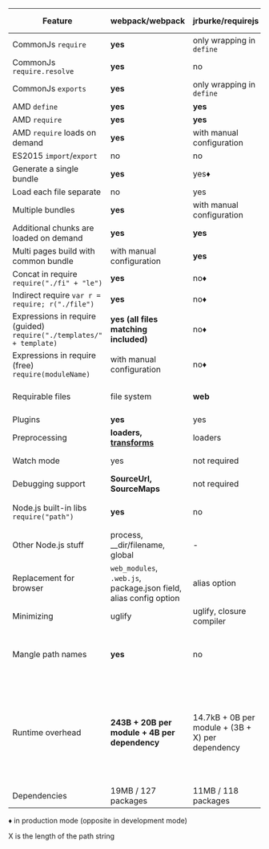 | Feature | webpack/webpack | jrburke/requirejs | substack/node-browserify | jspm/jspm-cli | rollup/rollup |
|---------|-----------------|-------------------|--------------------------|---------------|---------------|
| CommonJs `require` | **yes** | only wrapping in `define` | **yes** | yes | [commonjs-plugin](https://github.com/rollup/rollup-plugin-commonjs) |
| CommonJs `require.resolve` | **yes** | no | no | no | no |
| CommonJs `exports` | **yes** | only wrapping in `define` | **yes** | yes | [commonjs-plugin](https://github.com/rollup/rollup-plugin-commonjs) |
| AMD `define` | **yes** | **yes** | [deamdify](https://github.com/jaredhanson/deamdify) | yes | no |
| AMD `require` | **yes** | **yes** | no | yes | no |
| AMD `require` loads on demand | **yes** | with manual configuration | no | yes | no |
| ES2015 `import`/`export` | no | no | no | **yes** | **yes** |
| Generate a single bundle | **yes** | yes♦ | yes | yes | yes |
| Load each file separate | no | yes | no | yes | no |
| Multiple bundles | **yes** | with manual configuration | with manual configuration | yes | no |
| Additional chunks are loaded on demand | **yes** | **yes** | no | [System.import](https://github.com/systemjs/systemjs/blob/master/docs/system-api.md#systemimportmodulename--normalizedparentname---promisemodule) | no |
| Multi pages build with common bundle | with manual configuration | **yes** | with manual configuration | with bundle arithmetic | no |
| Concat in require `require("./fi" + "le")` | **yes** | no♦ | no | no | no |
| Indirect require `var r = require; r("./file")` | **yes** | no♦ | no | no | no |
| Expressions in require (guided) `require("./templates/" + template)` | **yes (all files matching included)** | no♦ | no | no | no |
| Expressions in require (free) `require(moduleName)` | with manual configuration | no♦ | no | no | no |
| Requirable files | file system | **web** | file system | through plugins | file system or through plugins |
| Plugins | **yes** | yes | **yes** | yes | yes |
| Preprocessing | **loaders, [transforms](https://github.com/webpack/transform-loader)** | loaders | transforms | plugin translate | plugin transforms |
| Watch mode | yes | not required | yes | not needed in dev | no |
| Debugging support | **SourceUrl, SourceMaps** | not required | SourceMaps | **SourceUrl, SourceMaps** | **SourceUrl, SourceMaps** |
| Node.js built-in libs `require("path")` | **yes** | no | **yes** | **yes** | [node-resolve-plugin](https://github.com/rollup/rollup-plugin-node-resolve)
| Other Node.js stuff | process, __dir/filename, global | - | process, __dir/filename, global | process, __dir/filename, global for cjs | global ([commonjs-plugin](https://github.com/rollup/rollup-plugin-commonjs)) |
| Replacement for browser | `web_modules`, `.web.js`, package.json field, alias config option | alias option | package.json field, alias option | package.json, alias option | no |
| Minimizing | uglify | uglify, closure compiler | [uglifyify](https://github.com/hughsk/uglifyify) | yes | [uglify-plugin](https://github.com/TrySound/rollup-plugin-uglify) |
| Mangle path names | **yes** | no | partial | yes | not required (path names are not included in the bundle) |
| Runtime overhead | **243B + 20B per module + 4B per dependency** | 14.7kB + 0B per module + (3B + X) per dependency | 415B + 25B per module + (6B + 2X) per dependency | 5.5kB for self-executing bundles, 38kB for full loader and polyfill, 0 plain modules, 293B CJS, 139B ES6 System.register before gzip | **none for ES2015 modules** (other formats may have)
| Dependencies | 19MB / 127 packages | 11MB / 118 packages | **1.2MB / 1 package** | 26MB / 131 packages | ?MB / 3 packages

♦ in production mode (opposite in development mode)

X is the length of the path string


